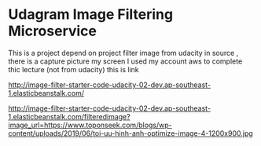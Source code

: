 # Udagram Image Filtering Microservice

This is a project depend on project filter image from udacity
in source , there is a capture picture my screen 
I used my account aws to complete thic lecture (not from udacity)
this is link 

http://image-filter-starter-code-udacity-02-dev.ap-southeast-1.elasticbeanstalk.com/

http://image-filter-starter-code-udacity-02-dev.ap-southeast-1.elasticbeanstalk.com/filteredimage?image_url=https://www.toponseek.com/blogs/wp-content/uploads/2019/06/toi-uu-hinh-anh-optimize-image-4-1200x900.jpg

